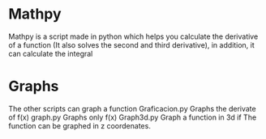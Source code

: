 # Mathpy
Mathpy is a script made in python which helps you calculate the derivative of a function (It also solves the second and third derivative), in addition, it can calculate the integral
# Graphs
The other scripts can graph a function
Graficacion.py Graphs the derivate of f(x) 
graph.py Graphs only f(x) 
Graph3d.py Graph a function in 3d if The function can be graphed in z coordenates.
